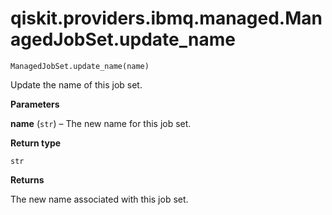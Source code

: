 # qiskit.providers.ibmq.managed.ManagedJobSet.update\_name

`ManagedJobSet.update_name(name)`

Update the name of this job set.

**Parameters**

**name** (`str`) – The new name for this job set.

**Return type**

`str`

**Returns**

The new name associated with this job set.
